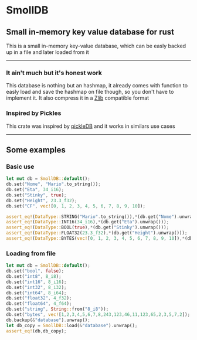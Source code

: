 # SmollDB
## Small in-memory key value database for rust

This is a small in-memory key-value database, which can be easly backed up in a file and later loaded from it

---

### **It ain't much but it's honest work**

This database is nothing but an hashmap, it already comes with function to easly load and save the hashmap on file though, so you don't have to implement it. It also compress it in a [Zlib](https://en.wikipedia.org/wiki/Zlib) compatible format

### **Inspired by Pickles**

This crate was inspired by [pickleDB](https://github.com/patx/pickledb) and it works in similars use cases

---

## Some examples
### Basic use
```rust
let mut db = SmollDB::default();
db.set("Nome", "Mario".to_string());
db.set("Eta", 34_i16);
db.set("Stinky", true);
db.set("Height", 23.3_f32);
db.set("CF", vec![0, 1, 2, 3, 4, 5, 6, 7, 8, 9, 10]);

assert_eq!(DataType::STRING("Mario".to_string()),*(db.get("Nome").unwrap()));
assert_eq!(DataType::INT16(34_i16),*(db.get("Eta").unwrap()));
assert_eq!(DataType::BOOL(true),*(db.get("Stinky").unwrap()));
assert_eq!(DataType::FLOAT32(23.3_f32),*(db.get("Height").unwrap()));
assert_eq!(DataType::BYTES(vec![0, 1, 2, 3, 4, 5, 6, 7, 8, 9, 10]),*(db.get("CF").unwrap()));
```
### Loading from file
```rust
let mut db = SmollDB::default();
db.set("bool", false);
db.set("int8", 8_i8);
db.set("int16", 8_i16);
db.set("int32", 8_i32);
db.set("int64", 8_i64);
db.set("float32", 4_f32);
db.set("float64", 4_f64);
db.set("string", String::from("8_i8"));
db.set("bytes", vec![1,2,3,4,5,6,7,8,243,123,46,11,123,65,2,3,5,7,2]);    
db.backup(&"database").unwrap();
let db_copy = SmollDB::load(&"database").unwrap();
assert_eq!(db,db_copy);
```
